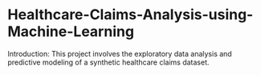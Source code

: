 # Healthcare-Claims-Analysis-using-Machine-Learning
Introduction: This project involves the exploratory data analysis and predictive modeling of a synthetic healthcare claims dataset. 
